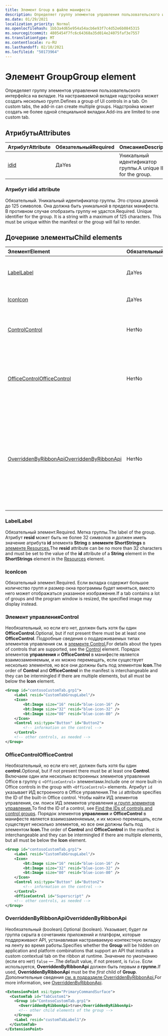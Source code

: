 ```yaml
---
title: Элемент Group в файле манифеста
description: Определяет группу элементов управления пользовательского интерфейса на вкладке.
ms.date: 01/29/2021
localization_priority: Normal
ms.openlocfilehash: 1bb3a4d65e954a54acb6e93f7c4d52e6b0845315
ms.sourcegitcommit: 4805454f7fc6c64368a35d014e24075faf3e7557
ms.translationtype: MT
ms.contentlocale: ru-RU
ms.lasthandoff: 02/10/2021
ms.locfileid: "50173964"
---
```

# <a name="group-element"></a><span data-ttu-id="64983-103">Элемент Group</span><span class="sxs-lookup"><span data-stu-id="64983-103">Group element</span></span>

<span data-ttu-id="64983-104">Определяет группу элементов управления пользовательского интерфейса на вкладке. На настраиваемой вкладке надстройка может создать несколько групп.</span><span class="sxs-lookup"><span data-stu-id="64983-104">Defines a group of UI controls in a tab. On custom tabs, the add-in can create multiple groups.</span></span> <span data-ttu-id="64983-105">Надстройка может создать не более одной специальной вкладки.</span><span class="sxs-lookup"><span data-stu-id="64983-105">Add-ins are limited to one custom tab.</span></span>

## <a name="attributes"></a><span data-ttu-id="64983-106">Атрибуты</span><span class="sxs-lookup"><span data-stu-id="64983-106">Attributes</span></span>

|  <span data-ttu-id="64983-107">Атрибут</span><span class="sxs-lookup"><span data-stu-id="64983-107">Attribute</span></span>  |  <span data-ttu-id="64983-108">Обязательный</span><span class="sxs-lookup"><span data-stu-id="64983-108">Required</span></span>  |  <span data-ttu-id="64983-109">Описание</span><span class="sxs-lookup"><span data-stu-id="64983-109">Description</span></span>  |
|:-----|:-----|:-----|
|  [<span data-ttu-id="64983-110">id</span><span class="sxs-lookup"><span data-stu-id="64983-110">id</span></span>](#id-attribute)  |  <span data-ttu-id="64983-111">Да</span><span class="sxs-lookup"><span data-stu-id="64983-111">Yes</span></span>  | <span data-ttu-id="64983-112">Уникальный идентификатор группы.</span><span class="sxs-lookup"><span data-stu-id="64983-112">A unique ID for the group.</span></span>|

### <a name="id-attribute"></a><span data-ttu-id="64983-113">Атрибут id</span><span class="sxs-lookup"><span data-stu-id="64983-113">id attribute</span></span>

<span data-ttu-id="64983-p102">Обязательный. Уникальный идентификатор группы. Это строка длиной до 125 символов. Она должна быть уникальной в пределах манифеста. В противном случае отобразить группу не удастся.</span><span class="sxs-lookup"><span data-stu-id="64983-p102">Required. Unique identifier for the group. It is a string with a maximum of 125 characters. This must be unique within the manifest or the group will fail to render.</span></span>

## <a name="child-elements"></a><span data-ttu-id="64983-118">Дочерние элементы</span><span class="sxs-lookup"><span data-stu-id="64983-118">Child elements</span></span>

|  <span data-ttu-id="64983-119">Элемент</span><span class="sxs-lookup"><span data-stu-id="64983-119">Element</span></span> |  <span data-ttu-id="64983-120">Обязательный</span><span class="sxs-lookup"><span data-stu-id="64983-120">Required</span></span>  |  <span data-ttu-id="64983-121">Описание</span><span class="sxs-lookup"><span data-stu-id="64983-121">Description</span></span>  |
|:-----|:-----|:-----|
|  [<span data-ttu-id="64983-122">Label</span><span class="sxs-lookup"><span data-stu-id="64983-122">Label</span></span>](#label)      | <span data-ttu-id="64983-123">Да</span><span class="sxs-lookup"><span data-stu-id="64983-123">Yes</span></span> |  <span data-ttu-id="64983-124">Метка элемента CustomTab или группы.</span><span class="sxs-lookup"><span data-stu-id="64983-124">The label for the CustomTab or a group.</span></span>  |
|  [<span data-ttu-id="64983-125">Icon</span><span class="sxs-lookup"><span data-stu-id="64983-125">Icon</span></span>](icon.md)      | <span data-ttu-id="64983-126">Да</span><span class="sxs-lookup"><span data-stu-id="64983-126">Yes</span></span> |  <span data-ttu-id="64983-127">Изображение для группы.</span><span class="sxs-lookup"><span data-stu-id="64983-127">The image for a group.</span></span>  |
|  [<span data-ttu-id="64983-128">Control</span><span class="sxs-lookup"><span data-stu-id="64983-128">Control</span></span>](#control)    | <span data-ttu-id="64983-129">Нет</span><span class="sxs-lookup"><span data-stu-id="64983-129">No</span></span> |  <span data-ttu-id="64983-130">Представляет объект Control.</span><span class="sxs-lookup"><span data-stu-id="64983-130">Represents a Control object.</span></span> <span data-ttu-id="64983-131">Может быть ноль или больше.</span><span class="sxs-lookup"><span data-stu-id="64983-131">Can be zero or more.</span></span>  |
|  [<span data-ttu-id="64983-132">OfficeControl</span><span class="sxs-lookup"><span data-stu-id="64983-132">OfficeControl</span></span>](#officecontrol)  | <span data-ttu-id="64983-133">Нет</span><span class="sxs-lookup"><span data-stu-id="64983-133">No</span></span> | <span data-ttu-id="64983-134">Представляет один из встроенных элементов управления Office.</span><span class="sxs-lookup"><span data-stu-id="64983-134">Represents one of the built-in Office controls.</span></span> <span data-ttu-id="64983-135">Может быть ноль или больше.</span><span class="sxs-lookup"><span data-stu-id="64983-135">Can be zero or more.</span></span> |
|  [<span data-ttu-id="64983-136">OverriddenByRibbonApi</span><span class="sxs-lookup"><span data-stu-id="64983-136">OverriddenByRibbonApi</span></span>](overriddenbyribbonapi.md)      | <span data-ttu-id="64983-137">Нет</span><span class="sxs-lookup"><span data-stu-id="64983-137">No</span></span> |  <span data-ttu-id="64983-138">Указывает, должна ли группа отображаться в сочетаниях приложений и платформ, поддерживаюх настраиваемые контекстные вкладки.</span><span class="sxs-lookup"><span data-stu-id="64983-138">Specifies whether the group should appear on application and platform combinations that support custom contextual tabs.</span></span>  |

### <a name="label"></a><span data-ttu-id="64983-139">Label</span><span class="sxs-lookup"><span data-stu-id="64983-139">Label</span></span>

<span data-ttu-id="64983-140">Обязательный элемент.</span><span class="sxs-lookup"><span data-stu-id="64983-140">Required.</span></span> <span data-ttu-id="64983-141">Метка группы.</span><span class="sxs-lookup"><span data-stu-id="64983-141">The label of the group.</span></span> <span data-ttu-id="64983-142">Атрибут **resid** может быть не более 32 символов и должен иметь значение атрибута **id** элемента **String** в **элементе ShortStrings** в [элементе Resources.](resources.md)</span><span class="sxs-lookup"><span data-stu-id="64983-142">The **resid** attribute can be no more than 32 characters and must be set to the value of the **id** attribute of a **String** element in the **ShortStrings** element in the [Resources](resources.md) element.</span></span>

### <a name="icon"></a><span data-ttu-id="64983-143">Icon</span><span class="sxs-lookup"><span data-stu-id="64983-143">Icon</span></span>

<span data-ttu-id="64983-144">Обязательный элемент.</span><span class="sxs-lookup"><span data-stu-id="64983-144">Required.</span></span> <span data-ttu-id="64983-145">Если вкладка содержит большое количество групп и размер окна программы будет меняться, вместо него может отображаться указанное изображение.</span><span class="sxs-lookup"><span data-stu-id="64983-145">If a tab contains a lot of groups and the program window is resized, the specified image may display instead.</span></span>

### <a name="control"></a><span data-ttu-id="64983-146">Элемент управления</span><span class="sxs-lookup"><span data-stu-id="64983-146">Control</span></span>

<span data-ttu-id="64983-147">Необязательный, но если его нет, должен быть хотя бы один **OfficeControl.**</span><span class="sxs-lookup"><span data-stu-id="64983-147">Optional, but if not present there must be at least one **OfficeControl**.</span></span> <span data-ttu-id="64983-148">Подробные сведения о поддерживаемых типах элементов управления см. в [элементе Control.](control.md)</span><span class="sxs-lookup"><span data-stu-id="64983-148">For details about the types of controls that are supported, see the [Control](control.md) element.</span></span> <span data-ttu-id="64983-149">Порядок элементов **управления** и **OfficeControl** в манифесте является взаимозаменяемым, и их можно перемещать, если существует несколько элементов, но все они должны быть под элементом **Icon.**</span><span class="sxs-lookup"><span data-stu-id="64983-149">The order of **Control** and **OfficeControl** in the manifest is interchangeable and they can be intermingled if there are multiple elements, but all must be below the **Icon** element.</span></span>

```xml
<Group id="contosoCustomTab.grp1">
    <Label resid="CustomTabGroupLabel"/>
    <Icon>
        <bt:Image size="16" resid="blue-icon-16" />
        <bt:Image size="32" resid="blue-icon-32" />
        <bt:Image size="80" resid="blue-icon-80" />
    </Icon>
    <Control xsi:type="Button" id="Button2">
        <!-- information on the control -->
    </Control>
    <!-- other controls, as needed -->
</Group>
```

### <a name="officecontrol"></a><span data-ttu-id="64983-150">OfficeControl</span><span class="sxs-lookup"><span data-stu-id="64983-150">OfficeControl</span></span>

<span data-ttu-id="64983-151">Необязательный, но если его нет, должен быть хотя бы один **control.**</span><span class="sxs-lookup"><span data-stu-id="64983-151">Optional, but if not present there must be at least one **Control**.</span></span> <span data-ttu-id="64983-152">Включаем один или несколько встроенных элементов управления Office в группу с `<OfficeControl>` элементами.</span><span class="sxs-lookup"><span data-stu-id="64983-152">Include one or more built-in Office controls in the group with `<OfficeControl>` elements.</span></span> <span data-ttu-id="64983-153">Атрибут `id` указывает ИД встроенного в Office управления.</span><span class="sxs-lookup"><span data-stu-id="64983-153">The `id` attribute specifies the ID of the built-in Office control.</span></span> <span data-ttu-id="64983-154">Чтобы найти ИД элементов управления, см. поиск ИД элементов управления [и групп элементов управления.](../../design/built-in-button-integration.md#find-the-ids-of-controls-and-control-groups)</span><span class="sxs-lookup"><span data-stu-id="64983-154">To find the ID of a control, see [Find the IDs of controls and control groups](../../design/built-in-button-integration.md#find-the-ids-of-controls-and-control-groups).</span></span> <span data-ttu-id="64983-155">Порядок элементов **управления** и **OfficeControl** в манифесте является взаимозаменяемым, и их можно перемещать, если существует несколько элементов, но все они должны быть под элементом **Icon.**</span><span class="sxs-lookup"><span data-stu-id="64983-155">The order of **Control** and **OfficeControl** in the manifest is interchangeable and they can be intermingled if there are multiple elements, but all must be below the **Icon** element.</span></span>

```xml
<Group id="contosoCustomTab.grp1">
    <Label resid="CustomTabGroupLabel"/>
    <Icon>
        <bt:Image size="16" resid="blue-icon-16" />
        <bt:Image size="32" resid="blue-icon-32" />
        <bt:Image size="80" resid="blue-icon-80" />
    </Icon>
    <Control xsi:type="Button" id="Button2">
        <!-- information on the control -->
    </Control>
    <OfficeControl id="Superscript" />
    <!-- other controls, as needed -->
</Group>
```

### <a name="overriddenbyribbonapi"></a><span data-ttu-id="64983-156">OverriddenByRibbonApi</span><span class="sxs-lookup"><span data-stu-id="64983-156">OverriddenByRibbonApi</span></span>

<span data-ttu-id="64983-157">Необязательный (boolean).</span><span class="sxs-lookup"><span data-stu-id="64983-157">Optional (boolean).</span></span> <span data-ttu-id="64983-158">Указывает, будет  ли группа скрыта в сочетаниях приложений и платформ, которые поддерживают API, устанавливая настраиваемую контекстную вкладку на ленту во время работы.</span><span class="sxs-lookup"><span data-stu-id="64983-158">Specifies whether the **Group** will be hidden on application and platform combinations that support an API that installs a custom contextual tab on the ribbon at runtime.</span></span> <span data-ttu-id="64983-159">Значение по умолчанию (если его нет) `false` — .</span><span class="sxs-lookup"><span data-stu-id="64983-159">The default value, if not present, is `false`.</span></span> <span data-ttu-id="64983-160">Если используется, **OverriddenByRibbonApi** должен быть первым *в* **группе.**</span><span class="sxs-lookup"><span data-stu-id="64983-160">If used, **OverriddenByRibbonApi** must be the *first* child of **Group**.</span></span> <span data-ttu-id="64983-161">Дополнительные сведения [см. в подразделе OverriddenByRibbonApi.](overriddenbyribbonapi.md)</span><span class="sxs-lookup"><span data-stu-id="64983-161">For more information, see [OverriddenByRibbonApi](overriddenbyribbonapi.md).</span></span>

```xml
<ExtensionPoint xsi:type="PrimaryCommandSurface">
  <CustomTab id="TabCustom1">
    <Group id="ContosoCustomTab.grp1">
      <OverriddenByRibbonApi>true</OverriddenByRibbonApi>
      <!-- other child elements of the group -->
    </Group>
    <Label resid="customTabLabel1"/>
  </CustomTab>
</ExtensionPoint>
```
